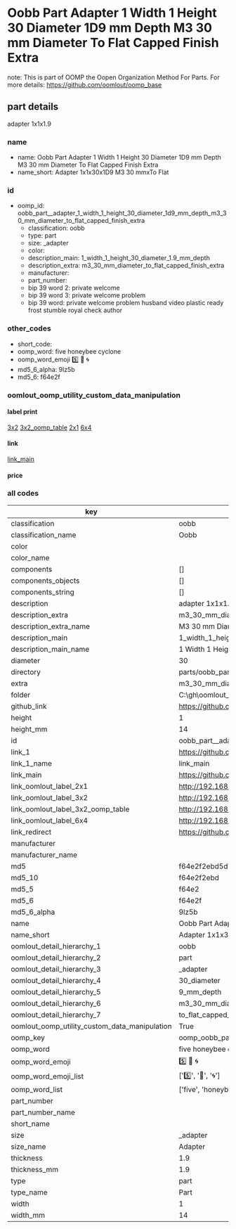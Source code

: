 # Oobb Part  Adapter 1 Width 1 Height 30 Diameter 1D9 mm Depth M3 30 mm Diameter To Flat Capped Finish Extra  

note: This is part of OOMP the Oopen Organization Method For Parts. For more details: https://github.com/oomlout/oomp_base

##  part details
  



 adapter 1x1x1.9



### name
* name: Oobb Part  Adapter 1 Width 1 Height 30 Diameter 1D9 mm Depth M3 30 mm Diameter To Flat Capped Finish Extra
* name_short: Adapter 1x1x30x1D9 M3 30 mmxTo Flat
### id
* oomp_id: oobb_part__adapter_1_width_1_height_30_diameter_1d9_mm_depth_m3_30_mm_diameter_to_flat_capped_finish_extra
  * classification: oobb
  * type: part
  * size: _adapter
  * color: 
  * description_main: 1_width_1_height_30_diameter_1.9_mm_depth
  * description_extra: m3_30_mm_diameter_to_flat_capped_finish_extra
  * manufacturer: 
  * part_number: 
  * bip 39 word 2: private welcome
  * bip 39 word 3: private welcome problem
  * bip 39 word: private welcome problem husband video plastic ready frost stumble royal check author

### other_codes
* short_code: 
* oomp_word: five honeybee cyclone
* oomp_word_emoji :five: :honeybee: :cyclone:
* md5_6_alpha: 9lz5b
* md5_6: f64e2f






### oomlout_oomp_utility_custom_data_manipulation
#### label print
[3x2](http://192.168.1.245:1112/?label=oomp%209lz5b)
[3x2_oomp_table](http://192.168.1.108:1112/?label=oomp%209lz5b)
[2x1](http://192.168.1.242:1112/?label=oomp%209lz5b)
[6x4](http://192.168.1.55:1112/?label=oomp%209lz5b)    

#### link

[link_main](https://github.com/oomlout/oomlout_oobb_version_4_generated_parts/tree/main/navigation_oomp/oobb/part/_adapter/1_width_1_height_30_diameter_1.9_mm_depth/m3_30_mm_diameter_to_flat_capped_finish_extra/part)                              

#### price







### all codes 
| key | value |  
| --- | --- |  
| classification | oobb |  
| classification_name | Oobb |  
| color |  |  
| color_name |  |  
| components | [] |  
| components_objects | [] |  
| components_string | [] |  
| description |  adapter 1x1x1.9 |  
| description_extra | m3_30_mm_diameter_to_flat_capped_finish_extra |  
| description_extra_name | M3 30 mm Diameter To Flat Capped Finish Extra |  
| description_main | 1_width_1_height_30_diameter_1.9_mm_depth |  
| description_main_name | 1 Width 1 Height 30 Diameter 1.9 mm Depth |  
| diameter | 30 |  
| directory | parts/oobb_part__adapter_1_width_1_height_30_diameter_1d9_mm_depth_m3_30_mm_diameter_to_flat_capped_finish_extra |  
| extra | m3_30_mm_diameter_to_flat_capped_finish |  
| folder | C:\gh\oomlout_oobb_version_4_generated_parts\parts\oobb_part__adapter_1_width_1_height_30_diameter_1d9_mm_depth_m3_30_mm_diameter_to_flat_capped_finish_extra |  
| github_link | https://github.com/oomlout/oomlout_oomp_part_src/tree/main/parts/oobb_part__adapter_1_width_1_height_30_diameter_1d9_mm_depth_m3_30_mm_diameter_to_flat_capped_finish_extra |  
| height | 1 |  
| height_mm | 14 |  
| id | oobb_part__adapter_1_width_1_height_30_diameter_1d9_mm_depth_m3_30_mm_diameter_to_flat_capped_finish_extra |  
| link_1 | https://github.com/oomlout/oomlout_oobb_version_4_generated_parts/tree/main/navigation_oomp/oobb/part/_adapter/1_width_1_height_30_diameter_1.9_mm_depth/m3_30_mm_diameter_to_flat_capped_finish_extra/part |  
| link_1_name | link_main |  
| link_main | https://github.com/oomlout/oomlout_oobb_version_4_generated_parts/tree/main/navigation_oomp/oobb/part/_adapter/1_width_1_height_30_diameter_1.9_mm_depth/m3_30_mm_diameter_to_flat_capped_finish_extra/part |  
| link_oomlout_label_2x1 | http://192.168.1.242:1112/?label=oomp%209lz5b |  
| link_oomlout_label_3x2 | http://192.168.1.245:1112/?label=oomp%209lz5b |  
| link_oomlout_label_3x2_oomp_table | http://192.168.1.108:1112/?label=oomp%209lz5b |  
| link_oomlout_label_6x4 | http://192.168.1.55:1112/?label=oomp%209lz5b |  
| link_redirect | https://github.com/oomlout/oomlout_oobb_version_4_generated_parts/tree/main/parts/oobb__adapter_01_01_30_1d9_ex_m3_30_mm_diameter_to_flat_capped_finish |  
| manufacturer |  |  
| manufacturer_name |  |  
| md5 | f64e2f2ebd5d765a9879e6ff56fe5559 |  
| md5_10 | f64e2f2ebd |  
| md5_5 | f64e2 |  
| md5_6 | f64e2f |  
| md5_6_alpha | 9lz5b |  
| name | Oobb Part  Adapter 1 Width 1 Height 30 Diameter 1D9 mm Depth M3 30 mm Diameter To Flat Capped Finish Extra |  
| name_short | Adapter 1x1x30x1D9 M3 30 mmxTo Flat |  
| oomlout_detail_hierarchy_1 | oobb |  
| oomlout_detail_hierarchy_2 | part |  
| oomlout_detail_hierarchy_3 | _adapter |  
| oomlout_detail_hierarchy_4 | 30_diameter |  
| oomlout_detail_hierarchy_5 | 9_mm_depth |  
| oomlout_detail_hierarchy_6 | m3_30_mm_diameter |  
| oomlout_detail_hierarchy_7 | to_flat_capped_finish_extra |  
| oomlout_oomp_utility_custom_data_manipulation | True |  
| oomp_key | oomp_oobb_part__adapter_1_width_1_height_30_diameter_1d9_mm_depth_m3_30_mm_diameter_to_flat_capped_finish_extra |  
| oomp_word | five honeybee cyclone |  
| oomp_word_emoji | :five: :honeybee: :cyclone: |  
| oomp_word_emoji_list | [':five:', ':honeybee:', ':cyclone:'] |  
| oomp_word_list | ['five', 'honeybee', 'cyclone'] |  
| part_number |  |  
| part_number_name |  |  
| short_name |  |  
| size | _adapter |  
| size_name |  Adapter |  
| thickness | 1.9 |  
| thickness_mm | 1.9 |  
| type | part |  
| type_name | Part |  
| width | 1 |  
| width_mm | 14 |  
